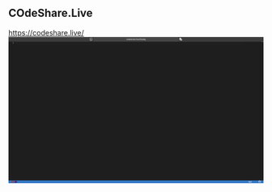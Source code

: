 ## COdeShare.Live
https://codeshare.live/
<img src="https://raw.githubusercontent.com/vishal-pandey/codeshare/refs/heads/master/ss.png">
